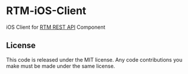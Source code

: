 # RTM-iOS-Client
iOS Client for [RTM REST API](https://github.com/rachwal/RTM-REST-API) Component

License
---------------
This code is released under the MIT license. Any code contributions you make must be made under the same license.

